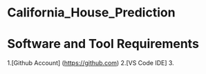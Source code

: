 # California_House_Prediction

# Software and Tool Requirements
1.[Github Account] (https://github.com)
2.[VS Code IDE]
3.